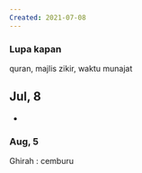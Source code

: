 ```yaml
---
Created: 2021-07-08
---
```

### Lupa kapan
quran, majlis zikir, waktu munajat
  
## Jul, 8
-
  
### Aug, 5
Ghirah : cemburu